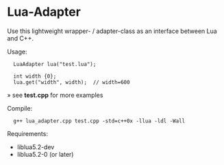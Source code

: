 # Lua-Adapter
Use this lightweight wrapper- / adapter-class as an interface between Lua and C++.

Usage:

      LuaAdapter lua("test.lua");      
      
      int width {0};
      lua.get("width", width);  // width=600
» see **test.cpp** for more examples

Compile: 
      
      g++ lua_adapter.cpp test.cpp -std=c++0x -llua -ldl -Wall



Requirements:
- liblua5.2-dev
- liblua5.2-0 (or later)


